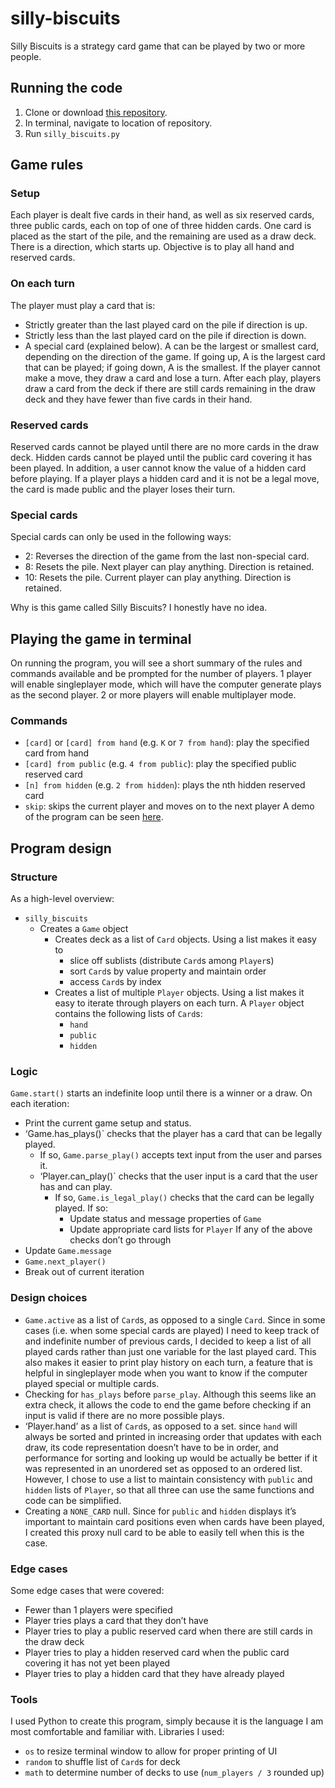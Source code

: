 # silly-biscuits
Silly Biscuits is a strategy card game that can be played by two or more people. 

## Running the code
1. Clone or download [this repository](https://github.com/jenny7hi/silly-biscuits.git).
2.	In terminal, navigate to location of repository.
3.	Run `silly_biscuits.py`

## Game rules
### Setup
Each player is dealt five cards in their hand, as well as six reserved cards, three public cards, each on top of one of three hidden cards. One card is placed as the start of the pile, and the remaining are used as a draw deck. There is a direction, which starts up. Objective is to play all hand and reserved cards.
### On each turn
The player must play a card that is: 
- Strictly greater than the last played card on the pile if direction is up.
- Strictly less than the last played card on the pile if direction is down.
- A special card (explained below).
A can be the largest or smallest card, depending on the direction of the game. If going up, A is the largest card that can be played; if going down, A is the smallest.
If the player cannot make a move, they draw a card and lose a turn.
After each play, players draw a card from the deck if there are still cards remaining in the draw deck and they have fewer than five cards in their hand. 
### Reserved cards
Reserved cards cannot be played until there are no more cards in the draw deck. Hidden cards cannot be played until the public card covering it has been played. In addition, a user cannot know the value of a hidden card before playing. If a player plays a hidden card and it is not be a legal move, the card is made public and the player loses their turn. 
### Special cards
Special cards can only be used in the following ways:
- 2: Reverses the direction of the game from the last non-special card.
- 8: Resets the pile. Next player can play anything. Direction is retained.
- 10: Resets the pile. Current player can play anything. Direction is retained.

Why is this game called Silly Biscuits? I honestly have no idea. 

## Playing the game in terminal
On running the program, you will see a short summary of the rules and commands available and be prompted for the number of players. 1 player will enable singleplayer mode, which will have the computer generate plays as the second player. 2 or more players will enable multiplayer mode. 
### Commands
- `[card]` or `[card] from hand` (e.g. `K` or `7 from hand`): play the specified card from hand
- `[card] from public` (e.g. `4 from public`): play the specified public reserved card
- `[n] from hidden` (e.g. `2 from hidden`): plays the nth hidden reserved card
- `skip`: skips the current player and moves on to the next player
A demo of the program can be seen [here](https://youtu.be/Gajq69V3ZaU).

## Program design
### Structure
As a high-level overview:
- `silly_biscuits`
  - Creates a `Game` object
    - Creates deck as a list of `Card` objects. Using a list makes it easy to 
      - slice off sublists (distribute `Card`s among `Player`s)
      - sort `Card`s by value property and maintain order
      - access `Card`s by index
    - Creates a list of multiple `Player` objects. Using a list makes it easy to iterate through players on each turn. A `Player` object contains the following lists of `Card`s:
      - `hand`
      - `public`
      - `hidden`
### Logic
`Game.start()` starts an indefinite loop until there is a winner or a draw. On each iteration:
- Print the current game setup and status.
- ‘Game.has_plays()` checks that the player has a card that can be legally played. 
  - If so, `Game.parse_play()` accepts text input from the user and parses it.
  - ‘Player.can_play()` checks that the user input is a card that the user has and can play.
    - If so, `Game.is_legal_play()` checks that the card can be legally played. If so:
      - Update status and message properties of `Game`
      - Update appropriate card lists for `Player`
If any of the above checks don’t go through
- Update `Game.message`
- `Game.next_player()`
- Break out of current iteration
### Design choices
- `Game.active` as a list of `Card`s, as opposed to a single `Card`. Since in some cases (i.e. when some special cards are played) I need to keep track of and indefinite number of previous cards, I decided to keep a list of all played cards rather than just one variable for the last played card. This also makes it easier to print play history on each turn, a feature that is helpful in singleplayer mode when you want to know if the computer played special or multiple cards.
- Checking for `has_plays` before `parse_play`. Although this seems like an extra check, it allows the code to end the game before checking if an input is valid if there are no more possible plays. 
- ‘Player.hand’ as a list of `Card`s, as opposed to a set. since `hand` will always be sorted and printed in increasing order that updates with each draw, its code representation doesn’t have to be in order, and performance for sorting and looking up would be actually be better if it was represented in an unordered set as opposed to an ordered list. However, I chose to use a list to maintain consistency with `public` and `hidden` lists of `Player`, so that all three can use the same functions and code can be simplified.
- Creating a `NONE_CARD` null. Since for `public` and `hidden` displays it’s important to maintain card positions even when cards have been played, I created this proxy null card to be able to easily tell when this is the case.
### Edge cases
Some edge cases that were covered:
- Fewer than 1 players were specified
- Player tries plays a card that they don’t have
- Player tries to play a public reserved card when there are still cards in the draw deck
- Player tries to play a hidden reserved card when the public card covering it has not yet been played
- Player tries to play a hidden card that they have already played
### Tools
I used Python to create this program, simply because it is the language I am most comfortable and familiar with. Libraries I used:
- `os` to resize terminal window to allow for proper printing of UI
- `random` to shuffle list of `Card`s for deck
- `math` to determine number of decks to use (`num_players / 3` rounded up)

